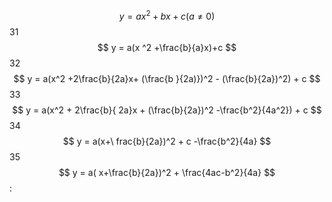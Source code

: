 $$ y = ax^2 + bx + c     (a ≠ 0)$$  31     $$ y = a(x   ^2 +\frac{b}{a}x)+c $$  32     $$ y = a(x^2 +2\frac{b}{2a}x+  (\frac{b  }{2a)})^2 - (\frac{b}{2a})^2) + c $$  33     $$ y = a(x^2 + 2\frac{b}{   2a}x + (\frac{b}{2a})^2 -\frac{b^2}{4a^2}) + c $$  34     $$ y = a(x+\  frac{b}{2a})^2 + c -\frac{b^2}{4a}                $$  35     $$ y = a(  x+\frac{b}{2a})^2 + \frac{4ac-b^2}{4a}                                            $$ :
